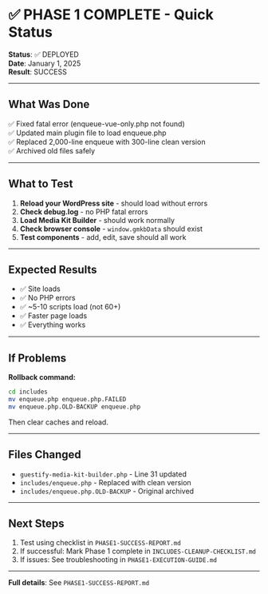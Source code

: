 # ✅ PHASE 1 COMPLETE - Quick Status

**Status**: ✅ DEPLOYED  
**Date**: January 1, 2025  
**Result**: SUCCESS

---

## What Was Done

✅ Fixed fatal error (enqueue-vue-only.php not found)  
✅ Updated main plugin file to load enqueue.php  
✅ Replaced 2,000-line enqueue with 300-line clean version  
✅ Archived old files safely  

---

## What to Test

1. **Reload your WordPress site** - should load without errors
2. **Check debug.log** - no PHP fatal errors
3. **Load Media Kit Builder** - should work normally
4. **Check browser console** - `window.gmkbData` should exist
5. **Test components** - add, edit, save should all work

---

## Expected Results

- ✅ Site loads
- ✅ No PHP errors
- ✅ ~5-10 scripts load (not 60+)
- ✅ Faster page loads
- ✅ Everything works

---

## If Problems

**Rollback command:**
```bash
cd includes
mv enqueue.php enqueue.php.FAILED
mv enqueue.php.OLD-BACKUP enqueue.php
```

Then clear caches and reload.

---

## Files Changed

- `guestify-media-kit-builder.php` - Line 31 updated
- `includes/enqueue.php` - Replaced with clean version
- `includes/enqueue.php.OLD-BACKUP` - Original archived

---

## Next Steps

1. Test using checklist in `PHASE1-SUCCESS-REPORT.md`
2. If successful: Mark Phase 1 complete in `INCLUDES-CLEANUP-CHECKLIST.md`
3. If issues: See troubleshooting in `PHASE1-EXECUTION-GUIDE.md`

---

**Full details**: See `PHASE1-SUCCESS-REPORT.md`
